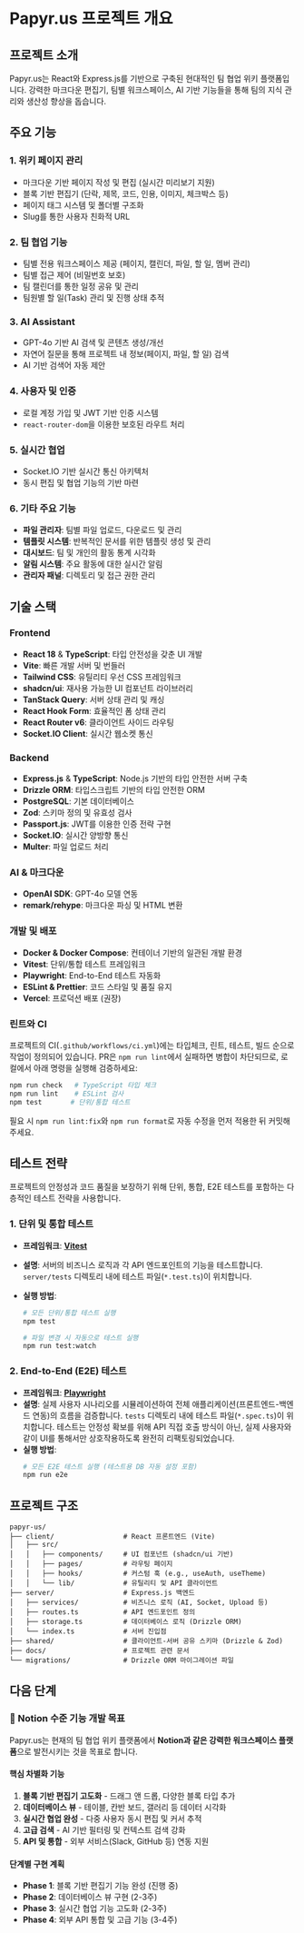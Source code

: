 # Papyr.us 프로젝트 개요

## 프로젝트 소개

Papyr.us는 React와 Express.js를 기반으로 구축된 현대적인 팀 협업 위키 플랫폼입니다. 강력한 마크다운 편집기, 팀별 워크스페이스, AI 기반 기능들을 통해 팀의 지식 관리와 생산성 향상을 돕습니다.

## 주요 기능

### 1. 위키 페이지 관리

- 마크다운 기반 페이지 작성 및 편집 (실시간 미리보기 지원)
- 블록 기반 편집기 (단락, 제목, 코드, 인용, 이미지, 체크박스 등)
- 페이지 태그 시스템 및 폴더별 구조화
- Slug를 통한 사용자 친화적 URL

### 2. 팀 협업 기능

- 팀별 전용 워크스페이스 제공 (페이지, 캘린더, 파일, 할 일, 멤버 관리)
- 팀별 접근 제어 (비밀번호 보호)
- 팀 캘린더를 통한 일정 공유 및 관리
- 팀원별 할 일(Task) 관리 및 진행 상태 추적

### 3. AI Assistant

- GPT-4o 기반 AI 검색 및 콘텐츠 생성/개선
- 자연어 질문을 통해 프로젝트 내 정보(페이지, 파일, 할 일) 검색
- AI 기반 검색어 자동 제안

### 4. 사용자 및 인증

- 로컬 계정 가입 및 JWT 기반 인증 시스템
- `react-router-dom`을 이용한 보호된 라우트 처리

### 5. 실시간 협업

- Socket.IO 기반 실시간 통신 아키텍처
- 동시 편집 및 협업 기능의 기반 마련

### 6. 기타 주요 기능

- **파일 관리자**: 팀별 파일 업로드, 다운로드 및 관리
- **템플릿 시스템**: 반복적인 문서를 위한 템플릿 생성 및 관리
- **대시보드**: 팀 및 개인의 활동 통계 시각화
- **알림 시스템**: 주요 활동에 대한 실시간 알림
- **관리자 패널**: 디렉토리 및 접근 권한 관리

## 기술 스택

### Frontend

- **React 18** & **TypeScript**: 타입 안전성을 갖춘 UI 개발
- **Vite**: 빠른 개발 서버 및 번들러
- **Tailwind CSS**: 유틸리티 우선 CSS 프레임워크
- **shadcn/ui**: 재사용 가능한 UI 컴포넌트 라이브러리
- **TanStack Query**: 서버 상태 관리 및 캐싱
- **React Hook Form**: 효율적인 폼 상태 관리
- **React Router v6**: 클라이언트 사이드 라우팅
- **Socket.IO Client**: 실시간 웹소켓 통신

### Backend

- **Express.js** & **TypeScript**: Node.js 기반의 타입 안전한 서버 구축
- **Drizzle ORM**: 타입스크립트 기반의 타입 안전한 ORM
- **PostgreSQL**: 기본 데이터베이스
- **Zod**: 스키마 정의 및 유효성 검사
- **Passport.js**: JWT를 이용한 인증 전략 구현
- **Socket.IO**: 실시간 양방향 통신
- **Multer**: 파일 업로드 처리

### AI & 마크다운

- **OpenAI SDK**: GPT-4o 모델 연동
- **remark/rehype**: 마크다운 파싱 및 HTML 변환

### 개발 및 배포

- **Docker & Docker Compose**: 컨테이너 기반의 일관된 개발 환경
- **Vitest**: 단위/통합 테스트 프레임워크
- **Playwright**: End-to-End 테스트 자동화
- **ESLint & Prettier**: 코드 스타일 및 품질 유지
- **Vercel**: 프로덕션 배포 (권장)

### 린트와 CI

프로젝트의 CI(`.github/workflows/ci.yml`)에는 타입체크, 린트, 테스트, 빌드 순으로 작업이 정의되어 있습니다. PR은 `npm run lint`에서 실패하면 병합이 차단되므로, 로컬에서 아래 명령을 실행해 검증하세요:

```bash
npm run check   # TypeScript 타입 체크
npm run lint    # ESLint 검사
npm test       # 단위/통합 테스트
```

필요 시 `npm run lint:fix`와 `npm run format`로 자동 수정을 먼저 적용한 뒤 커밋해주세요.
## 테스트 전략

프로젝트의 안정성과 코드 품질을 보장하기 위해 단위, 통합, E2E 테스트를 포함하는 다층적인 테스트 전략을 사용합니다.

### 1. 단위 및 통합 테스트

- **프레임워크**: **[Vitest](https://vitest.dev/)**
- **설명**: 서버의 비즈니스 로직과 각 API 엔드포인트의 기능을 테스트합니다. `server/tests` 디렉토리 내에 테스트 파일(`*.test.ts`)이 위치합니다.
- **실행 방법**:

  ```bash
  # 모든 단위/통합 테스트 실행
  npm test

  # 파일 변경 시 자동으로 테스트 실행
  npm run test:watch
  ```

### 2. End-to-End (E2E) 테스트

- **프레임워크**: **[Playwright](https://playwright.dev/)**
- **설명**: 실제 사용자 시나리오를 시뮬레이션하여 전체 애플리케이션(프론트엔드-백엔드 연동)의 흐름을 검증합니다. `tests` 디렉토리 내에 테스트 파일(`*.spec.ts`)이 위치합니다. 테스트는 안정성 확보를 위해 API 직접 호출 방식이 아닌, 실제 사용자와 같이 UI를 통해서만 상호작용하도록 완전히 리팩토링되었습니다.
- **실행 방법**:
  ```bash
  # 모든 E2E 테스트 실행 (테스트용 DB 자동 설정 포함)
  npm run e2e
  ```

## 프로젝트 구조

```
papyr-us/
├── client/                 # React 프론트엔드 (Vite)
│   ├── src/
│   │   ├── components/     # UI 컴포넌트 (shadcn/ui 기반)
│   │   ├── pages/          # 라우팅 페이지
│   │   ├── hooks/          # 커스텀 훅 (e.g., useAuth, useTheme)
│   │   └── lib/            # 유틸리티 및 API 클라이언트
├── server/                 # Express.js 백엔드
│   ├── services/           # 비즈니스 로직 (AI, Socket, Upload 등)
│   ├── routes.ts           # API 엔드포인트 정의
│   ├── storage.ts          # 데이터베이스 로직 (Drizzle ORM)
│   └── index.ts            # 서버 진입점
├── shared/                 # 클라이언트-서버 공유 스키마 (Drizzle & Zod)
├── docs/                   # 프로젝트 관련 문서
└── migrations/             # Drizzle ORM 마이그레이션 파일
```

## 다음 단계

### 🎯 Notion 수준 기능 개발 목표

Papyr.us는 현재의 팀 협업 위키 플랫폼에서 **Notion과 같은 강력한 워크스페이스 플랫폼**으로 발전시키는 것을 목표로 합니다.

#### 핵심 차별화 기능

1. **블록 기반 편집기 고도화** - 드래그 앤 드롭, 다양한 블록 타입 추가
2. **데이터베이스 뷰** - 테이블, 칸반 보드, 갤러리 등 데이터 시각화
3. **실시간 협업 완성** - 다중 사용자 동시 편집 및 커서 추적
4. **고급 검색** - AI 기반 필터링 및 컨텍스트 검색 강화
5. **API 및 통합** - 외부 서비스(Slack, GitHub 등) 연동 지원

#### 단계별 구현 계획

- **Phase 1**: 블록 기반 편집기 기능 완성 (진행 중)
- **Phase 2**: 데이터베이스 뷰 구현 (2-3주)
- **Phase 3**: 실시간 협업 기능 고도화 (2-3주)
- **Phase 4**: 외부 API 통합 및 고급 기능 (3-4주)
